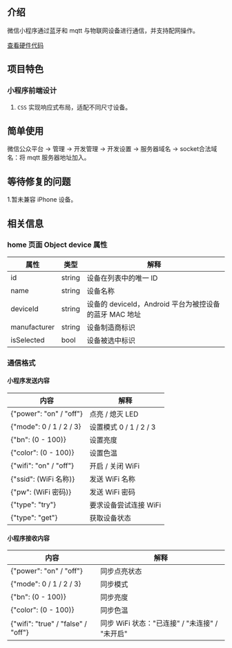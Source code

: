 ## 介绍

微信小程序通过蓝牙和 mqtt 与物联网设备进行通信，并支持配网操作。

[查看硬件代码](https://github.com/zac517/CtrlNode)

## 项目特色

### 小程序前端设计
1. `CSS` 实现响应式布局，适配不同尺寸设备。

## 简单使用

微信公众平台 -> 管理 -> 开发管理 -> 开发设置 -> 服务器域名 -> socket合法域名：将 mqtt 服务器地址加入。


## 等待修复的问题


1.暂未兼容 iPhone 设备。

## 相关信息

### home 页面 Object device 属性

|属性|类型|解释|
|-|-|-|
|id|string|设备在列表中的唯一 ID|
|name|string|设备名称|
|deviceId|string|设备的 deviceId，Android 平台为被控设备的蓝牙 MAC 地址|
|manufacturer|string|设备制造商标识|
|isSelected|bool|设备被选中标识|

### 通信格式

#### 小程序发送内容

|内容|解释|
|-|-|
|{"power": "on" / "off"}|点亮 / 熄灭 LED|
|{"mode": 0 / 1 / 2 / 3}|设置模式 0 / 1 / 2 / 3|
|{"bn": (0 - 100)}|设置亮度|
|{"color": (0 - 100)}|设置色温|
|{"wifi": "on" / "off"}|开启 / 关闭 WiFi|
|{"ssid": (WiFi 名称)}|发送 WiFi 名称|
|{"pw": (WiFi 密码)}|发送 WiFi 密码|
|{"type": "try"}|要求设备尝试连接 WiFi|
|{"type": "get"}|获取设备状态|

#### 小程序接收内容

|内容|解释|
|-|-|
|{"power": "on" / "off"}|同步点亮状态|
|{"mode": 0 / 1 / 2 / 3}|同步模式|
|{"bn": (0 - 100)}|同步亮度|
|{"color": (0 - 100)}|同步色温|
|{"wifi": "true" / "false" / "off"}|同步 WiFi 状态："已连接" / "未连接" / "未开启"|

